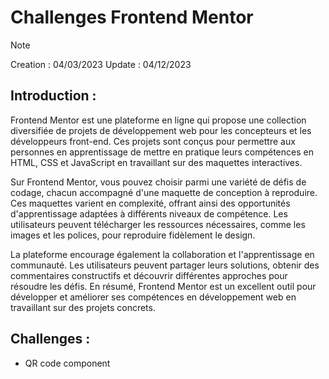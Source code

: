 # Challenges Frontend Mentor

> [!NOTE] 
> Creation : 04/03/2023
> Update : 04/12/2023


## Introduction : 
Frontend Mentor est une plateforme en ligne qui propose une collection diversifiée de projets de développement web pour les concepteurs et les développeurs front-end. Ces projets sont conçus pour permettre aux personnes en apprentissage de mettre en pratique leurs compétences en HTML, CSS et JavaScript en travaillant sur des maquettes interactives.

Sur Frontend Mentor, vous pouvez choisir parmi une variété de défis de codage, chacun accompagné d'une maquette de conception à reproduire. Ces maquettes varient en complexité, offrant ainsi des opportunités d'apprentissage adaptées à différents niveaux de compétence. Les utilisateurs peuvent télécharger les ressources nécessaires, comme les images et les polices, pour reproduire fidèlement le design.

La plateforme encourage également la collaboration et l'apprentissage en communauté. Les utilisateurs peuvent partager leurs solutions, obtenir des commentaires constructifs et découvrir différentes approches pour résoudre les défis. En résumé, Frontend Mentor est un excellent outil pour développer et améliorer ses compétences en développement web en travaillant sur des projets concrets.

## Challenges : 
- QR code component 